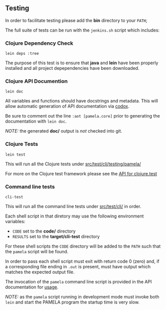 ## Testing

In order to facilitate testing please add the **bin** directory to your `PATH`;

The full suite of tests can be run with the `jenkins.sh` script which includes:

### Clojure Dependency Check

````
lein deps :tree
````

The purpose of this test is to ensure that **java** and **lein** have
been properly installed and all project depependencies have been downloaded.

### Clojure API Documention

````
lein doc
````

All variables and functions should have docstrings
and metadata. This will allow automatic generation
of API documentation via [codox](https://github.com/weavejester/codox).

Be sure to comment out the line `:aot [pamela.core]`
prior to generating the documentation with `lein doc`.

*NOTE:* the generated **doc/** output is *not* checked into git.

### Clojure Tests

````
lein test
````

This will run all the Clojure tests under [src/test/clj/testing/pamela/](https://bitbucket.org/dollinc-pamela/pamela/src/master/code/src/test/clj/testing/pamela/)

For more on the Clojure test framework please see the [API for clojure.test](https://clojure.github.io/clojure/clojure.test-api.html)

### Command line tests

````
cli-test
````

This will run all the command line tests under [src/test/cli/](https://bitbucket.org/dollinc-pamela/pamela/src/master/code/src/test/cli/) in order.

Each shell script in that diretory may use the following environment variables:

* `CODE` set to the **code/** directory
* `RESULTS` set to the **target/cli-test** directory

For these shell scripts the `CODE` directory will be added to the `PATH`
such that the `pamela` script will be found.

In order to pass each shell script must exit with return code 0 (zero) and,
if a corresponding file ending in `.out` is present, must have output which
matches the expected output file.

The invocation of the `pamela` command line script is provided in the
API documentation for [usage](http://lispmachine/pamela/code/doc/pamela.core.html#var-usage).

*NOTE:* as the `pamela` script running in development mode must invoke
both `lein` and start the PAMELA program the startup time is very slow.